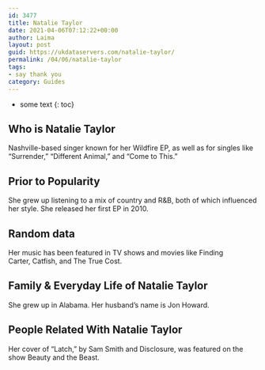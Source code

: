 ```yaml
---
id: 3477
title: Natalie Taylor
date: 2021-04-06T07:12:22+00:00
author: Laima
layout: post
guid: https://ukdataservers.com/natalie-taylor/
permalink: /04/06/natalie-taylor
tags:
- say thank you
category: Guides
---
```


* some text
{: toc}


## Who is Natalie Taylor
                  
                  
                  
Nashville-based singer known for her Wildfire EP, as well as for singles like &#8220;Surrender,&#8221; &#8220;Different Animal,&#8221; and &#8220;Come to This.&#8221;
                  
              
            
              
            
                
                
                
## Prior to Popularity
                  
                  
                  
She grew up listening to a mix of country and R&B, both of which influenced her style. She released her first EP in 2010.
                  
              
            
              
            
                
                
                
## Random data
                  
                  
                  
Her music has been featured in TV shows and movies like Finding Carter, Catfish, and The True Cost.
                  
              
            
              
            
                
                
                
## Family & Everyday Life of Natalie Taylor
                  
                  
                  
She grew up in Alabama. Her husband&#8217;s name is Jon Howard.
                  
              
            
              
            
                
                
                
## People Related With Natalie Taylor
                  
                  
                  
Her cover of &#8220;Latch,&#8221; by Sam Smith and Disclosure, was featured on the show Beauty and the Beast.
                  
              
            
              
            
                
              
            
              
              
            
            
              
            
          
          
          